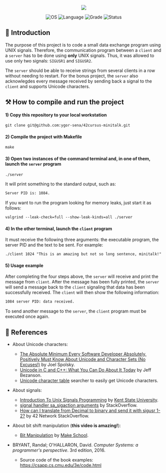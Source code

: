 <p align="center">
    <img src="https://user-images.githubusercontent.com/102881479/215282296-839ce5e6-5982-41f6-ba56-7e408f6ca9f8.png">
</p>
<p align="center">
    <img src="https://img.shields.io/badge/OS-Linux-blue" alt="OS">
    <img src="https://img.shields.io/badge/Language-C%20%7C%20C%2B%2B-blue.svg" alt="Language">
    <img src="https://img.shields.io/badge/Grade-125%2F100-brightgreen.svg" alt="Grade">
    <img src="https://img.shields.io/badge/Status-Completed-brightgreen.svg" alt="Status">
</p>

## 📣 Introduction

The purpose of this project is to code a small data exchange program using UNIX signals. Therefore, the communication program between a `client` and a `server` has to be done using **only** UNIX signals. Thus, it was allowed to use only two signals: `SIGUSR1` and `SIGUSR2`.

The `server` should be able to receive strings from several clients in a row without needing to restart. For the bonus project, the `server` also acknowlegdes every message received by sending back a signal to the `client` and supports Unicode characters.

## ⚒️ How to compile and run the project

#### 1) Copy this repository to your local workstation

```html
git clone git@github.com:ygor-sena/42cursus-minitalk.git
```

#### 2) Compile the project with Makefile

```html
make
```

#### 3) Open two instances of the command terminal and, in one of them, launch the `server` program

```html
./server
```

It will print something to the standard output, such as:

```html
Server PID is: 1084.
```

If you want to run the program looking for memory leaks, just start it as follows:

```html
valgrind --leak-check=full --show-leak-kinds=all ./server
```

#### 4) In the other terminal, launch the `client` program

It must receive the following three arguments: the executable program, the server PID and the text to be sent. For example:

```html
./client 1024 "This is an amazing but not so long sentence, minitalk!"
```

#### 5) Usage example

After completing the four steps above, the `server` will receive and print the message from `client`. After the message has been fully printed, the `server` will send a message back to the `client` signaling that data has been successfully received. The `client` will then show the following information:

```html
1084 server PID: data received.
```

To send another message to the `server`, the `client` program must be executed once again.

## 📖 References

- About Unicode characters:

  - [The Absolute Minimum Every Software Developer Absolutely, Positively Must Know About Unicode and Character Sets (No Excuses!)](https://www.joelonsoftware.com/2003/10/08/the-absolute-minimum-every-software-developer-absolutely-positively-must-know-about-unicode-and-character-sets-no-excuses/) by Joel Spolsky.
  - [Unicode in C and C++: What You Can Do About It Today](https://www.cprogramming.com/tutorial/unicode.html) by Jeff Bezanson.
  - [Unicode character table](https://unicode-table.com/en/) searcher to easily get Unicode characters.

- About signals:

  - [Introduction To Unix Signals Programming](https://www.cs.kent.edu/~ruttan/sysprog/lectures/signals.html) by [Kent State University](https://www.kent.edu/cs).
  - [signal handler sa_sigaction arguments](https://stackoverflow.com/questions/12587621/signal-handler-sa-sigaction-arguments) by StackOverflow.
  - [How can I translate from Decimal to binary and send it with sigusr 1-2?](https://stackoverflow.com/c/42network/questions/1919/1920#1920) by 42 Network StackOverflow.

- About bit shift manipulation (**this video is amazing!**):
  - [Bit Manipulation](https://www.youtube.com/watch?v=7jkIUgLC29I) by [Make School](https://www.youtube.com/@MakeSchoolCS).

- BRYANT, Randal; O'HALLARON, David. _Computer Systems: a programmer's perspective_. 3rd edition, 2016. 
  - Source code of the book examples: https://csapp.cs.cmu.edu/3e/code.html
